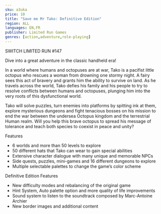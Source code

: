 ```yaml
---
sku: a3uka
price: 10
title: "Save me Mr Tako: Definitive Edition"
region: ALL
languages: EN,FR
publisher: Limited Run Games
genres: [action,adventure,role-playing]
---
```

 SWITCH LIMITED RUN #147

Dive into a great adventure in the classic handheld era!

In a world where humans and octopuses are at war, Tako is a pacifist little octopus who rescues a woman from drowning one stormy night. A fairy sees this act of bravery and grants him the ability to survive on land. As he travels across the world, Tako defies his family and his people to try to resolve conflicts between humans and octopuses, plunging him into the very roots of this dysfunctional world.

Tako will solve puzzles, turn enemies into platforms by spitting ink at them, explore mysterious dungeons and fight tenacious bosses on his mission to end the war between the undersea Octopus kingdom and the terrestrial Human realm. Will you help this brave octopus to spread his message of tolerance and teach both species to coexist in peace and unity?

Features
- 6 worlds and more than 50 levels to explore
- 50 different hats that Tako can wear to gain special abilities
- Extensive character dialogue with many unique and memorable NPCs
- Side quests, puzzles, mini-games and 16 different dungeons to explore
- Multiple selectable palettes to change the game’s color scheme

Definitive Edition Features
- New difficulty modes and rebalancing of the original game
- Hint System, Auto palette option and more quality of life improvements
- Sound system to listen to the soundtrack composed by Marc-Antoine Archier
- New border images and additional content